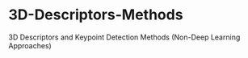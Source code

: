 # 3D-Descriptors-Methods
3D Descriptors and Keypoint Detection Methods (Non-Deep Learning Approaches)
